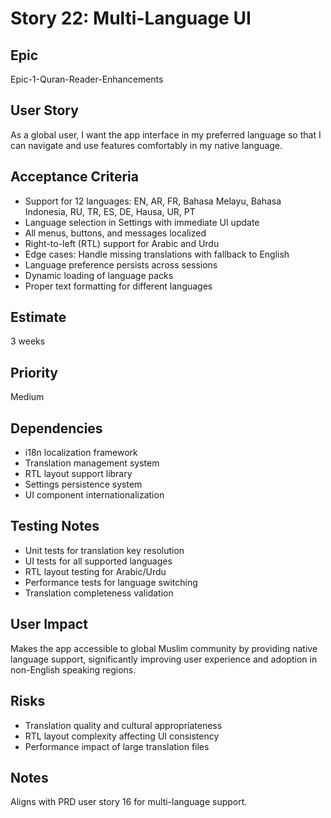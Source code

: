 # Story 22: Multi-Language UI

## Epic
Epic-1-Quran-Reader-Enhancements

## User Story
As a global user, I want the app interface in my preferred language so that I can navigate and use features comfortably in my native language.

## Acceptance Criteria
- Support for 12 languages: EN, AR, FR, Bahasa Melayu, Bahasa Indonesia, RU, TR, ES, DE, Hausa, UR, PT
- Language selection in Settings with immediate UI update
- All menus, buttons, and messages localized
- Right-to-left (RTL) support for Arabic and Urdu
- Edge cases: Handle missing translations with fallback to English
- Language preference persists across sessions
- Dynamic loading of language packs
- Proper text formatting for different languages

## Estimate
3 weeks

## Priority
Medium

## Dependencies
- i18n localization framework
- Translation management system
- RTL layout support library
- Settings persistence system
- UI component internationalization

## Testing Notes
- Unit tests for translation key resolution
- UI tests for all supported languages
- RTL layout testing for Arabic/Urdu
- Performance tests for language switching
- Translation completeness validation

## User Impact
Makes the app accessible to global Muslim community by providing native language support, significantly improving user experience and adoption in non-English speaking regions.

## Risks
- Translation quality and cultural appropriateness
- RTL layout complexity affecting UI consistency
- Performance impact of large translation files

## Notes
Aligns with PRD user story 16 for multi-language support.
